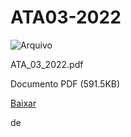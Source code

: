 


ATA03-2022
==========










![Arquivo](%2b%2bplone%2b%2bufalprofile/imgs/file-icon.png)

 ATA\_03\_2022.pdf  

 Documento PDF
 (591.5KB)
 

[Baixar](%40%40download/file/ATA_03_2022.pdf)























 de 












